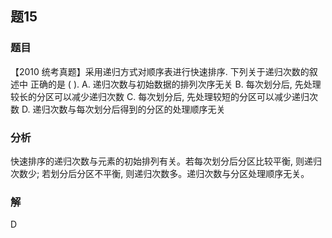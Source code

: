 ## 题15
### 题目
【2010 统考真题】采用递归方式对顺序表进行快速排序. 下列关于递归次数的叙述中 正确的是 ( ).
A. 递归次数与初始数据的排列次序无关
B. 每次划分后, 先处理较长的分区可以减少递归次数
C. 每次划分后, 先处理较短的分区可以减少递归次数
D. 递归次数与每次划分后得到的分区的处理顺序无关
### 分析
快速排序的递归次数与元素的初始排列有关。若每次划分后分区比较平衡, 则递归次数少;
若划分后分区不平衡, 则递归次数多。递归次数与分区处理顺序无关。
### 解
D